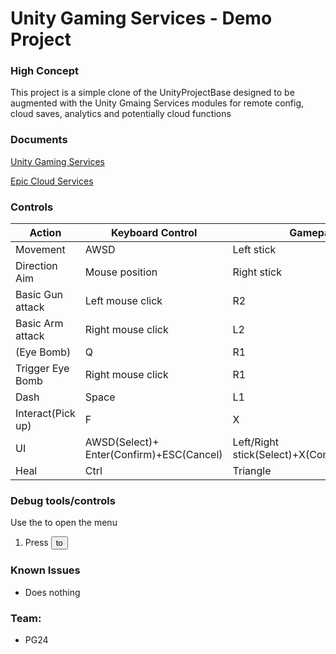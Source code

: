 # Unity Gaming Services - Demo Project

### High Concept

This project is a simple clone of the UnityProjectBase designed to be augmented with the Unity Gmaing Services modules for remote config, cloud saves, analytics and potentially cloud functions

### Documents

[Unity Gaming Services](https://dashboard.unity3d.com/gaming/organizations)

[Epic Cloud Services](https://dev.epicgames.com/docs)

### Controls

Action               | Keyboard Control  | Gamepad Control
---                  |---                |---
Movement             | AWSD              | Left stick
Direction Aim        | Mouse position    | Right stick
Basic Gun attack     | Left mouse click  | R2
Basic Arm attack     | Right mouse click | L2
(Eye Bomb)           | Q                 | R1
Trigger Eye Bomb     | Right mouse click | R1
Dash                 | Space             | L1
Interact(Pick up)    | F                 | X
UI                   | AWSD(Select)+ Enter(Confirm)+ESC(Cancel) | Left/Right stick(Select)+X(Confirm)+Square(Cancel)
Heal                 | Ctrl              | Triangle

### Debug tools/controls

Use the <key> to open the menu

1. Press <button> to <trigger behaviour>


### Known Issues

* Does nothing

### Team:

* PG24
